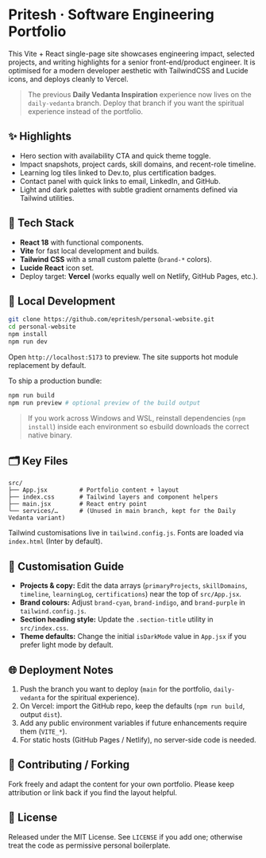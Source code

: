 # Pritesh · Software Engineering Portfolio

This Vite + React single-page site showcases engineering impact, selected projects, and writing highlights for a senior front-end/product engineer. It is optimised for a modern developer aesthetic with TailwindCSS and Lucide icons, and deploys cleanly to Vercel.

> The previous **Daily Vedanta Inspiration** experience now lives on the `daily-vedanta` branch. Deploy that branch if you want the spiritual experience instead of the portfolio.

## ✨ Highlights

- Hero section with availability CTA and quick theme toggle.
- Impact snapshots, project cards, skill domains, and recent-role timeline.
- Learning log tiles linked to Dev.to, plus certification badges.
- Contact panel with quick links to email, LinkedIn, and GitHub.
- Light and dark palettes with subtle gradient ornaments defined via Tailwind utilities.

## 🧱 Tech Stack

- **React 18** with functional components.
- **Vite** for fast local development and builds.
- **Tailwind CSS** with a small custom palette (`brand-*` colors).
- **Lucide React** icon set.
- Deploy target: **Vercel** (works equally well on Netlify, GitHub Pages, etc.).

## 🚀 Local Development

```bash
git clone https://github.com/epritesh/personal-website.git
cd personal-website
npm install
npm run dev
```

Open `http://localhost:5173` to preview. The site supports hot module replacement by default.

To ship a production bundle:

```bash
npm run build
npm run preview # optional preview of the build output
```

> If you work across Windows and WSL, reinstall dependencies (`npm install`) inside each environment so esbuild downloads the correct native binary.

## 🗂️ Key Files

```
src/
├── App.jsx         # Portfolio content + layout
├── index.css       # Tailwind layers and component helpers
├── main.jsx        # React entry point
└── services/…      # (Unused in main branch, kept for the Daily Vedanta variant)
```

Tailwind customisations live in `tailwind.config.js`. Fonts are loaded via `index.html` (Inter by default).

## 🔧 Customisation Guide

- **Projects & copy:** Edit the data arrays (`primaryProjects`, `skillDomains`, `timeline`, `learningLog`, `certifications`) near the top of `src/App.jsx`.
- **Brand colours:** Adjust `brand-cyan`, `brand-indigo`, and `brand-purple` in `tailwind.config.js`.
- **Section heading style:** Update the `.section-title` utility in `src/index.css`.
- **Theme defaults:** Change the initial `isDarkMode` value in `App.jsx` if you prefer light mode by default.

## 🌐 Deployment Notes

1. Push the branch you want to deploy (`main` for the portfolio, `daily-vedanta` for the spiritual experience).
2. On Vercel: import the GitHub repo, keep the defaults (`npm run build`, output `dist`).
3. Add any public environment variables if future enhancements require them (`VITE_*`).
4. For static hosts (GitHub Pages / Netlify), no server-side code is needed.

## 🤝 Contributing / Forking

Fork freely and adapt the content for your own portfolio. Please keep attribution or link back if you find the layout helpful.

## 📜 License

Released under the MIT License. See `LICENSE` if you add one; otherwise treat the code as permissive personal boilerplate.
